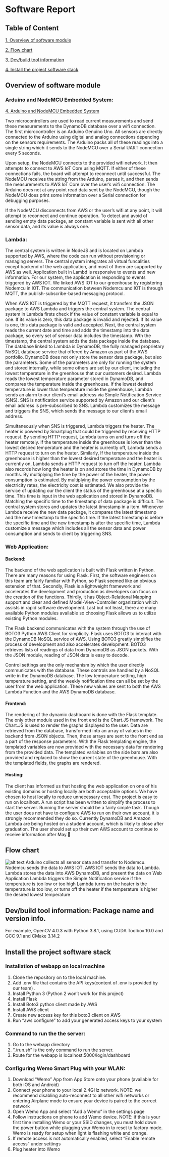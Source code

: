 # Software Report
## Table of Content
[1. Overview of software module](#Overview_of_software_module)

[2. Flow chart](#Flow_chart) 

[3. Dev/build tool information](#Dev_build_tool_information)

[4. Install the project software stack](#Install_the_project_software_stack)  

<a name = "Overview_of_software_modul"></a>
## Overview of software module
### Arduino and NodeMCU Embedded System:
[4. Arduino and NodeMCU Embedded System](#Arduino_and_NodeMCU_Embedded_System) 


Two microcontrollers are used to read current measurements and send these measurements to the DynamoDB database over a wifi connection. The first microcontroller is an Arduino Genuino Uno. All sensors are directly connected to the Arduino using digital and analog connections depending on the sensors requirements. The Arduino packs all of these readings into a single string which it sends to the NodeMCU over a Serial UART connection every 5 seconds. 

Upon setup, the NodeMCU connects to the provided wifi network. It then attempts to connect to AWS IoT Core using MQTT. If either of these connections fails, the board will attempt to reconnect until successful. The NodeMCU receives the string from the Arduino, parses it, and then sends the measurements to AWS IoT Core over the user’s wifi connection. The Arduino does not at any point read data sent by the NodeMCU, though the NodeMCU does print some information over a Serial connection for debugging purposes. 

If the NodeMCU disconnects from AWS or the user’s wifi at any point, it will attempt to reconnect and continue operation. To detect and avoid of sending empty data package, an constant variable is sent with all other sensor data, and its value is always one. 

### Lambda:
The central system is written in NodeJS and is located on Lambda supported by AWS, where the code can run without provisioning or managing servers. The central system integrates all virtual funcalities except backend of the web application, and most of them are supported by AWS as well. Application built in Lambd is responsive to events and new information. For our system, the application is responding to events triggered by AWS IOT. We linked AWS IOT to our greenhouse by registering Nodemcu in IOT. The communication between Nodemcu and IOT is through MQTT, the publish-subscribe-based messaging protocol. 

When AWS IOT is triggered by the MQTT request, it transfers the JSON package to AWS Lambda and triggers the central system. The central system in Lambda firsts check if the value of constant variable is equal to one. If its value is zero, this data package is invalid and rejected. If its value is one, this data package is valid and accepted. Next, the central system reads the current date and time and adds the timestamp into the data package, so every set of sensor data includes the timestamp. Wth the timestamp, the central system adds the data package inside the database. The database linked to Lambda is DynamoDB, the fully managed proprietary NoSQL database service that offered by Amazon as part of the AWS portfolio. DynamoDB does not only store the sensor data package, but also the parameters. Some of the parameters are only for running the system and stored internally, while some others are set by our client, including the lowest temperature in the greenhouse that our customers desired. Lambda reads the lowest temperature parameter stored in DynamoDB, and compares the temperature inside the greenhouse. If the lowest desired temperature is lower than temperature inside the greenhouse, Lambda sends an alarm to our client’s email address via Simple Notification Service (SNS). SNS is notification service supported by Amazon and our client’s email address is pre-subscribed to SNS. Lambda customizes the message and triggers the SNS, which sends the message to our client’s email address. 

Simultaneously when SNS is triggered, Lambda triggers the heater. The heater is powered by Smartplug that could be triggered by receiving HTTP request. By sending HTTP request, Lambda turns on and turns off the heater remotely. If the temperature inside the greenhouse is lower than the lowest desired temperature and the heater is currently off, Lambda sends a HTTP request to turn on the heater. Similarly, If the temperature inside the greenhouse is higher than the lowest desired temperature and the heater is currently on, Lambda sends a HTTP request to turn off the heater. Lambda also records how long the heater is on and stores the time in DynamoDB by months. By multiplying the time by the power of the heater, the power consumption is estimated. By multiplying the power consumption by the electricity rates, the electricity cost is estimated. 
We also provide the service of updating our the client the status of the greenhouse at a specific time. This time is input in the web application and stored in DynamoDB. Matching the specific time to the timestamp of data package is difficult. The central system stores and updates the latest timestamp in a item. Whenever Lambda receive the new data package, it compares the latest timestamp and the new timestamp to the specific time. If the latest timestamp is before the specific time and the new timestamp is after the specific time, Lambda customize a message which includes all the sensor data and power consumption and sends to client by triggering SNS.  

### Web Application:
#### Backend:
The backend of the web application is built with Flask written in Python. There are many reasons for using Flask. First, the software engineers on this team are fairly familiar with Python, so Flask seemed like an obvious extension of that. Secondly, Flask is a lightweight framework and accelerates the development and production as developers can focus on the creation of the functions. Thirdly, it has Object-Relational Mapping support and clear and defined Model-View-Controller organization which assists in rapid software development. Last but not least, there are many available Python modules available so choosing Flask allows us to utilize existing Python modules.

The Flask backend communicates with the system through the use of BOTO3 Python AWS Client for simplicity. Flask uses BOTO3 to interact with the DynamoDB NoSQL service of AWS.  Using BOTO3 greatly simplifies the process of development and also accelerates development. BOTO3 retrieves lists of readings of data from DynamoDB as JSON packets. With the JSON module, reading of JSON data is easy to decode. 

Control settings are the only mechanism by which the user directly communicates with the database. These controls are handled by a NoSQL write in the DynamoDB database. The low temperature setting, high temperature setting, and the weekly notification time can all be set by the user from the web application. These new values are sent to both the AWS Lambda Function and the AWS DynamoDB database.

#### Frontend: 
The rendering of the dynamic dashboard is done with the Flask template. The only other module used in the front end is the Chart.JS framework. The Chart.JS is used to render the graphs displayed to the user. Data are retrieved from the database, transformed into an array of values in the backend from JSON objects. Then, those arrays are sent to the front end as a part of the response parameters. With the Flask templating engine, the templated variables are now provided with the necessary data for rendering from the provided data. The templated variables on the side bars are also provided and replaced to show the current state of the greenhouse. With the templated fields, the graphs are rendered.  

#### Hosting:
The client has informed us that hosting the web application on one of his existing domains or hosting locally are both acceptable options. We have chosen to host locally to reduce unnecessary cost. The project is easy to run on localhost. A run script has been written to simplify the process to start the server. Running the server should be a fairly simple task. Though the user does not have to configure AWS to run on their own account, it is strongly recommended they do so. Currently DynamoDB and Amazon Lambda are being hosted on a student account, which is likely to close after graduation. The user should set up their own AWS account to continue to receive information after May.
  
<a name = "Flow_chart"></a>
## Flow chart
![alt text](https://github.com/BostonUniversitySeniorDesign/19-13-GreenHouse/blob/master/Software/Flow%20Chart.png)
Arduino collects all sensor data and transfer to Nodemcu.
Nodemcu sends the data to AWS IOT. 
AWS IOT sends the data to Lambda. 
Lambda stores the data into AWS DynamoDB, and present the data on Web Application
Lambda triggers the Simple Notification service if the temperature is too low or too high
Lambda turns on the heater is the temperature is too low, or turns off the heater if the temperature is higher the desired lowest temperature

<a name = "Dev_build_tool_information"></a>
## Dev/build tool information: Package name and version info. 
For example, OpenCV 4.0.3  with Python 3.8.1, using CUDA Toolbox 10.0 and GCC 9.1 and CMake 3.14.2



<a name = "Install_the_project_software_stack"></a>
## Install the project software stack
### Installation of webapp on local machine
1. Clone the repository on to the local machine. 
2. Add .env file that contains the API keys(content of .env is provided by our team) .
3. Install Python 3 (Python 2 won’t work for this project)
4. Install Flask
5. Install Boto3 python client made by AWS
6. Install AWS client
7. Create new access key for this boto3 client on AWS 
8. Run “aws configure” to add your generated access keys to your system

### Command to run the the server:
1. Go to the webapp directory
2. “./run.sh” is the only command to run the server.
3. Route for the webapp is localhost:5000/login/dashboard

### Configuring Wemo Smart Plug with your WLAN:
1. Download “Wemo” App from App Store onto your phone (available for both iOS and Android)
2. Connect your phone to your local 2.4GHz network. NOTE: we recommend disabling auto-reconnect to all other wifi networks or entering Airplane mode to ensure your device is paired to the correct network
3. Open Wemo App and select “Add a Wemo” in the settings page
4. Follow instructions on phone to add Wemo device. NOTE: if this is your first time installing Wemo or your SSID changes, you must hold down the power button while plugging your Wemo in to reset to factory mode. Wemo is ready for setup when light is flashing white and orange.
5. If remote access is not automatically enabled, select “Enable remote access” under settings
6. Plug heater into Wemo



